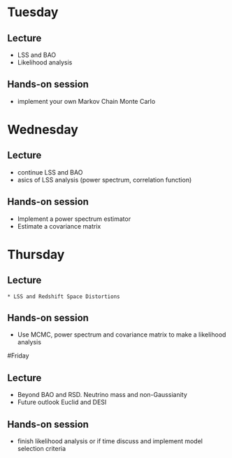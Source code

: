 
# Tuesday

## Lecture
 * LSS and BAO
 * Likelihood analysis

## Hands-on session
* implement your own Markov Chain Monte Carlo

# Wednesday

## Lecture

 * continue LSS and BAO
 * asics of LSS analysis (power spectrum, correlation function)

## Hands-on session

* Implement a power spectrum estimator
* Estimate a covariance matrix


# Thursday

##  Lecture
    * LSS and Redshift Space Distortions

## Hands-on session

* Use MCMC, power spectrum and covariance matrix to make a likelihood analysis



#Friday 

## Lecture

* Beyond BAO and RSD. Neutrino mass and non-Gaussianity
* Future outlook Euclid and DESI

## Hands-on session
* finish likelihood analysis or if time discuss and implement model selection criteria 

